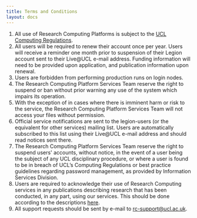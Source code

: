 ```yaml
---
title: Terms and Conditions
layout: docs
---
```

1.  All use of Research Computing Platforms is subject to the [UCL Computing Regulations](https://www.ucl.ac.uk/informationsecurity/policy/public-policy/Regulations_ISC_200912a).
2.  All users will be required to renew their account once per year.
    Users will receive a reminder one month prior to suspension of their
    Legion account sent to their Live@UCL e-mail address. Funding
    information will need to be provided upon application, and
    publication information upon renewal.
3.  Users are forbidden from performing production runs on login nodes.
4.  The Research Computing Platform Services Team reserve the right to
    suspend or ban without prior warning any use of the system which
    impairs its operation.
5.  With the exception of in cases where there is imminent harm or risk
    to the service, the Research Computing Platform Services Team will
    not access your files without permission.
6.  Official service notifications are sent to the legion-users (or the
    equivalent for other services) mailing list. Users are automatically
    subscribed to this list using their Live@UCL e-mail address and
    should read notices sent there.
7.  The Research Computing Platform Services Team reserve the right to
    suspend users' accounts, without notice, in the event of a user
    being the subject of any UCL disciplinary procedure, or where a user
    is found to be in breach of UCL’s Computing Regulations or best
    practice guidelines regarding password management, as provided by
    Information Services Division.
8.  Users are required to acknowledge their use of Research Computing services in any publications describing research
    that has been conducted, in any part, using our services. This should be done according to the descriptions [here](Acknowledging_RC_Systems).
9.  All support requests should be sent by e-mail to
    <rc-support@ucl.ac.uk>.

